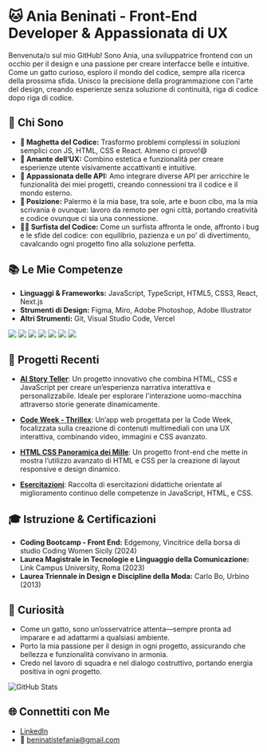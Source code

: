 # 🐱 Ania Beninati - Front-End Developer & Appassionata di UX

Benvenuta/o sul mio GitHub! Sono Ania, una sviluppatrice frontend con un occhio per il design e una passione per creare interfacce belle e intuitive. Come un gatto curioso, esploro il mondo del codice, sempre alla ricerca della prossima sfida. Unisco la precisione della programmazione con l'arte del design, creando esperienze senza soluzione di continuità, riga di codice dopo riga di codice.

## 🌟 Chi Sono
- **🐾 Maghetta del Codice:** Trasformo problemi complessi in soluzioni semplici con JS, HTML, CSS e React. Almeno ci provo!😄 
- **🎨 Amante dell’UX:** Combino estetica e funzionalità per creare esperienze utente visivamente accattivanti e intuitive.
- **🐝 Appassionata delle API:** Amo integrare diverse API per arricchire le funzionalità dei miei progetti, creando connessioni tra il codice e il mondo esterno.
- **📍 Posizione:** Palermo è la mia base, tra sole, arte e buon cibo, ma la mia scrivania è ovunque: lavoro da remoto per ogni città, portando creatività e codice ovunque ci sia una connessione.
- **🏄‍♀️ Surfista del Codice:** Come un surfista affronta le onde, affronto i bug e le sfide del codice: con equilibrio, pazienza e un po' di divertimento, cavalcando ogni progetto fino alla soluzione perfetta.


## 📚 Le Mie Competenze
- **Linguaggi & Frameworks:** JavaScript, TypeScript, HTML5, CSS3, React, Next.js
- **Strumenti di Design:** Figma, Miro, Adobe Photoshop, Adobe Illustrator
- **Altri Strumenti:** Git, Visual Studio Code, Vercel

<p align="left">
  <img src="https://img.icons8.com/color/48/000000/javascript.png"/>
  <img src="https://img.icons8.com/color/48/000000/react-native.png"/>
  <img src="https://img.icons8.com/color/48/000000/css3.png"/>
  <img src="https://img.icons8.com/color/48/000000/html-5.png"/>
  <img src="https://img.icons8.com/color/48/000000/figma.png"/>
  <img src="https://img.icons8.com/color/48/000000/adobe-photoshop.png"/>
  <img src="https://img.icons8.com/color/48/000000/visual-studio-code-2019.png"/>
</p>

## 🧩 Progetti Recenti
- **[AI Story Teller](https://github.com/aniaBeninati/ai-story-teller)**: Un progetto innovativo che combina HTML, CSS e JavaScript per creare un’esperienza narrativa interattiva e personalizzabile. Ideale per esplorare l'interazione uomo-macchina attraverso storie generate dinamicamente.
  
- **[Code Week - Thrillex](https://github.com/aniaBeninati/code-week-thrillex)**: Un’app web progettata per la Code Week, focalizzata sulla creazione di contenuti multimediali con una UX interattiva, combinando video, immagini e CSS avanzato.

- **[HTML CSS Panoramica dei Mille](https://github.com/aniaBeninati/html-css-Panoramica-dei-Mille)**: Un progetto front-end che mette in mostra l’utilizzo avanzato di HTML e CSS per la creazione di layout responsive e design dinamico.

- **[Esercitazioni](https://github.com/aniaBeninati/esercitazioni-Ema)**: Raccolta di esercitazioni didattiche orientate al miglioramento continuo delle competenze in JavaScript, HTML, e CSS.

## 🎓 Istruzione & Certificazioni
- **Coding Bootcamp - Front End:** Edgemony, Vincitrice della borsa di studio Coding Women Sicily (2024)
- **Laurea Magistrale in Tecnologie e Linguaggio della Comunicazione:** Link Campus University, Roma (2023)
- **Laurea Triennale in Design e Discipline della Moda:** Carlo Bo, Urbino (2013)

## 🎉 Curiosità
- Come un gatto, sono un’osservatrice attenta—sempre pronta ad imparare e ad adattarmi a qualsiasi ambiente.
- Porto la mia passione per il design in ogni progetto, assicurando che bellezza e funzionalità convivano in armonia.
- Credo nel lavoro di squadra e nel dialogo costruttivo, portando energia positiva in ogni progetto.

![GitHub Stats](https://github-readme-stats.vercel.app/api?username=aniaBeninati&show_icons=true&theme=cobalt)

## 🌐 Connettiti con Me
- [LinkedIn](https://www.linkedin.com/in/stefania-beninati-208577202)
- 📧 beninatistefania@gmail.com

